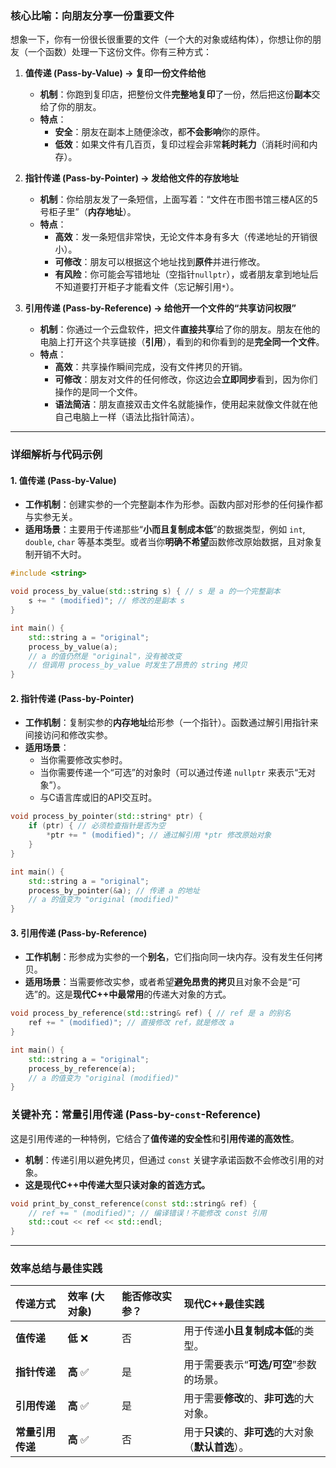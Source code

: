 ### 核心比喻：向朋友分享一份重要文件

想象一下，你有一份很长很重要的文件（一个大的对象或结构体），你想让你的朋友（一个函数）处理一下这份文件。你有三种方式：

1.  **值传递 (Pass-by-Value) -\> 复印一份文件给他**

      * **机制**：你跑到复印店，把整份文件**完整地复印**了一份，然后把这份**副本**交给了你的朋友。
      * **特点**：
          * **安全**：朋友在副本上随便涂改，都**不会影响**你的原件。
          * **低效**：如果文件有几百页，复印过程会非常**耗时耗力**（消耗时间和内存）。

2.  **指针传递 (Pass-by-Pointer) -\> 发给他文件的存放地址**

      * **机制**：你给朋友发了一条短信，上面写着：“文件在市图书馆三楼A区的5号柜子里”（**内存地址**）。
      * **特点**：
          * **高效**：发一条短信非常快，无论文件本身有多大（传递地址的开销很小）。
          * **可修改**：朋友可以根据这个地址找到**原件**并进行修改。
          * **有风险**：你可能会写错地址（空指针`nullptr`），或者朋友拿到地址后不知道要打开柜子才能看文件（忘记解引用`*`）。

3.  **引用传递 (Pass-by-Reference) -\> 给他开一个文件的“共享访问权限”**

      * **机制**：你通过一个云盘软件，把文件**直接共享**给了你的朋友。朋友在他的电脑上打开这个共享链接（**引用**），看到的和你看到的是**完全同一个文件**。
      * **特点**：
          * **高效**：共享操作瞬间完成，没有文件拷贝的开销。
          * **可修改**：朋友对文件的任何修改，你这边会**立即同步**看到，因为你们操作的是同一个文件。
          * **语法简洁**：朋友直接双击文件名就能操作，使用起来就像文件就在他自己电脑上一样（语法比指针简洁）。

-----

### 详细解析与代码示例

#### 1\. 值传递 (Pass-by-Value)

  * **工作机制**：创建实参的一个完整副本作为形参。函数内部对形参的任何操作都与实参无关。
  * **适用场景**：主要用于传递那些“**小而且复制成本低**”的数据类型，例如 `int`, `double`, `char` 等基本类型。或者当你**明确不希望**函数修改原始数据，且对象复制开销不大时。

<!-- end list -->

```cpp
#include <string>

void process_by_value(std::string s) { // s 是 a 的一个完整副本
    s += " (modified)"; // 修改的是副本 s
}

int main() {
    std::string a = "original";
    process_by_value(a);
    // a 的值仍然是 "original"，没有被改变
    // 但调用 process_by_value 时发生了昂贵的 string 拷贝
}
```

#### 2\. 指针传递 (Pass-by-Pointer)

  * **工作机制**：复制实参的**内存地址**给形参（一个指针）。函数通过解引用指针来间接访问和修改实参。
  * **适用场景**：
      * 当你需要修改实参时。
      * 当你需要传递一个“可选”的对象时（可以通过传递 `nullptr` 来表示“无对象”）。
      * 与C语言库或旧的API交互时。

<!-- end list -->

```cpp
void process_by_pointer(std::string* ptr) {
    if (ptr) { // 必须检查指针是否为空
        *ptr += " (modified)"; // 通过解引用 *ptr 修改原始对象
    }
}

int main() {
    std::string a = "original";
    process_by_pointer(&a); // 传递 a 的地址
    // a 的值变为 "original (modified)"
}
```

#### 3\. 引用传递 (Pass-by-Reference)

  * **工作机制**：形参成为实参的一个**别名**，它们指向同一块内存。没有发生任何拷贝。
  * **适用场景**：当需要修改实参，或者希望**避免昂贵的拷贝**且对象不会是“可选”的。这是**现代C++中最常用**的传递大对象的方式。

<!-- end list -->

```cpp
void process_by_reference(std::string& ref) { // ref 是 a 的别名
    ref += " (modified)"; // 直接修改 ref，就是修改 a
}

int main() {
    std::string a = "original";
    process_by_reference(a);
    // a 的值变为 "original (modified)"
}
```

### 关键补充：常量引用传递 (Pass-by-`const`-Reference)

这是引用传递的一种特例，它结合了**值传递的安全性**和**引用传递的高效性**。

  * **机制**：传递引用以避免拷贝，但通过 `const` 关键字承诺函数不会修改引用的对象。
  * **这是现代C++中传递大型只读对象的首选方式。**

<!-- end list -->

```cpp
void print_by_const_reference(const std::string& ref) {
    // ref += " (modified)"; // 编译错误！不能修改 const 引用
    std::cout << ref << std::endl;
}
```

-----

### 效率总结与最佳实践

| 传递方式 | 效率 (大对象) | 能否修改实参？ | 现代C++最佳实践 |
| :--- | :--- | :--- | :--- |
| **值传递** | **低** ❌ | 否 | 用于传递**小且复制成本低**的类型。 |
| **指针传递** | **高** ✅ | 是 | 用于需要表示“**可选/可空**”参数的场景。 |
| **引用传递** | **高** ✅ | 是 | 用于需要**修改**的、**非可选**的大对象。 |
| **常量引用传递**| **高** ✅ | 否 | 用于**只读**的、**非可选**的大对象（**默认首选**）。 |